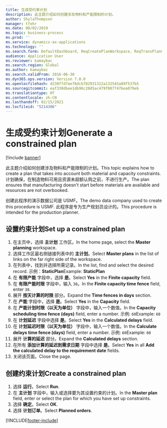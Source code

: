 ```yaml
---
title: 生成受约束计划
description: 此主题介绍如何创建涉及物料和产能限制的计划。
author: ShylaThompson
manager: tfehr
ms.date: 08/02/2019
ms.topic: business-process
ms.prod: ''
ms.service: dynamics-ax-applications
ms.technology: ''
ms.search.form: DefaultDashboard, ReqCreatePlanWorkspace, ReqTransPlanCard, ReqPlanSched
audience: Application User
ms.reviewer: kamaybac
ms.search.region: Global
ms.author: kamaybac
ms.search.validFrom: 2016-06-30
ms.dyn365.ops.version: Version 7.0.0
ms.openlocfilehash: d238ffd7ee76dcb782931312a132545a89f537b5
ms.sourcegitcommit: eaf330dbee1db96c20d5ac479f007747bea079eb
ms.translationtype: HT
ms.contentlocale: zh-CN
ms.lasthandoff: 02/15/2021
ms.locfileid: "5214386"
---
```

# <a name="generate-a-constrained-plan"></a><span data-ttu-id="00e2e-103">生成受约束计划</span><span class="sxs-lookup"><span data-stu-id="00e2e-103">Generate a constrained plan</span></span>

[!include [banner](../../includes/banner.md)]

<span data-ttu-id="00e2e-104">此主题介绍如何创建涉及物料和产能限制的计划。</span><span class="sxs-lookup"><span data-stu-id="00e2e-104">This topic explains how to create a plan that takes into account both material and capacity constraints.</span></span> <span data-ttu-id="00e2e-105">计划确保，在制造物料可用且资源未超额认购之前，不进行生产。</span><span class="sxs-lookup"><span data-stu-id="00e2e-105">The plan ensures that manufacturing doesn't start before materials are available and resources are not overbooked.</span></span> 

<span data-ttu-id="00e2e-106">创建此程序的演示数据公司是 USMF。</span><span class="sxs-lookup"><span data-stu-id="00e2e-106">The demo data company used to create this procedure is USMF.</span></span> <span data-ttu-id="00e2e-107">此程序是专为生产规划员设计的。</span><span class="sxs-lookup"><span data-stu-id="00e2e-107">This procedure is intended for the production planner.</span></span>


## <a name="set-up-a-constrained-plan"></a><span data-ttu-id="00e2e-108">设置约束计划</span><span class="sxs-lookup"><span data-stu-id="00e2e-108">Set up a constrained plan</span></span>
1. <span data-ttu-id="00e2e-109">在主页中，选择 **主计划** 工作区。</span><span class="sxs-lookup"><span data-stu-id="00e2e-109">In the home page, select the **Master planning** workspace.</span></span>
2. <span data-ttu-id="00e2e-110">选择工作区最右侧链接列表中的 **主计划**。</span><span class="sxs-lookup"><span data-stu-id="00e2e-110">Select **Master plans** in the list of links on the far right side of the workspace.</span></span>
3. <span data-ttu-id="00e2e-111">在列表中，找到并选择所需记录。</span><span class="sxs-lookup"><span data-stu-id="00e2e-111">In the list, find and select the desired record.</span></span> <span data-ttu-id="00e2e-112">示例：**StaticPlan**</span><span class="sxs-lookup"><span data-stu-id="00e2e-112">Example: **StaticPlan**</span></span>  
4. <span data-ttu-id="00e2e-113">在 **有限产能** 字段中，选择 **是**。</span><span class="sxs-lookup"><span data-stu-id="00e2e-113">Select **Yes** in the **Finite capacity** field.</span></span>
5. <span data-ttu-id="00e2e-114">在 **有限产能时限** 字段中，输入 `30`。</span><span class="sxs-lookup"><span data-stu-id="00e2e-114">In the **Finite capacity time fence** field, enter `30`.</span></span>
6. <span data-ttu-id="00e2e-115">展开 **按天计算的时限** 部分。</span><span class="sxs-lookup"><span data-stu-id="00e2e-115">Expand the **Time fences in days** section.</span></span>
7. <span data-ttu-id="00e2e-116">在 **产能** 字段中，选择 **是**。</span><span class="sxs-lookup"><span data-stu-id="00e2e-116">Select **Yes** in the **Capacity** field.</span></span>
8. <span data-ttu-id="00e2e-117">在 **产能计划时限（以天为单位）** 字段中，输入一个数值。</span><span class="sxs-lookup"><span data-stu-id="00e2e-117">In the **Capacity scheduling time fence (days)** field, enter a number.</span></span> <span data-ttu-id="00e2e-118">示例: `60`</span><span class="sxs-lookup"><span data-stu-id="00e2e-118">Example: `60`</span></span>  
9. <span data-ttu-id="00e2e-119">在 **计划延迟** 字段中选择 **是**。</span><span class="sxs-lookup"><span data-stu-id="00e2e-119">Select **Yes** in the **Calculated delays** field.</span></span>
10. <span data-ttu-id="00e2e-120">在 **计划延迟时限（以天为单位）** 字段中，输入一个数值。</span><span class="sxs-lookup"><span data-stu-id="00e2e-120">In the **Calculate delays time fence (days)** field, enter a number.</span></span> <span data-ttu-id="00e2e-121">示例: `60`</span><span class="sxs-lookup"><span data-stu-id="00e2e-121">Example: `60`</span></span> 
11. <span data-ttu-id="00e2e-122">展开 **计算的延迟** 部分。</span><span class="sxs-lookup"><span data-stu-id="00e2e-122">Expand the **Calculated delays** section.</span></span>
12. <span data-ttu-id="00e2e-123">在所有 **添加计算的延迟到需求日期** 字段中选择 **是**。</span><span class="sxs-lookup"><span data-stu-id="00e2e-123">Select **Yes** in all **Add the calculated delay to the requirement date** fields.</span></span>
13. <span data-ttu-id="00e2e-124">关闭该页面。</span><span class="sxs-lookup"><span data-stu-id="00e2e-124">Close the page.</span></span>

## <a name="create-a-constrained-plan"></a><span data-ttu-id="00e2e-125">创建约束计划</span><span class="sxs-lookup"><span data-stu-id="00e2e-125">Create a constrained plan</span></span>
1. <span data-ttu-id="00e2e-126">选择 **运行**。</span><span class="sxs-lookup"><span data-stu-id="00e2e-126">Select **Run**.</span></span>
2. <span data-ttu-id="00e2e-127">在 **主计划** 字段中，输入或选择要为其设置约束的计划。</span><span class="sxs-lookup"><span data-stu-id="00e2e-127">In the **Master plan** field, enter or select the plan for which you have set up constraints.</span></span>  
3. <span data-ttu-id="00e2e-128">选择 **确定**。</span><span class="sxs-lookup"><span data-stu-id="00e2e-128">Select **OK**.</span></span>
4. <span data-ttu-id="00e2e-129">选择 **计划订单**。</span><span class="sxs-lookup"><span data-stu-id="00e2e-129">Select **Planned orders**.</span></span>



[!INCLUDE[footer-include](../../../includes/footer-banner.md)]